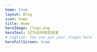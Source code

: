 ```yaml
---
home: true
layout: Blog
icon: home
title: Home
heroImage: /logo.png
heroText: SZTU云科技实验室
# tagline: You can put your slogan here
heroFullScreen: true
---
```

